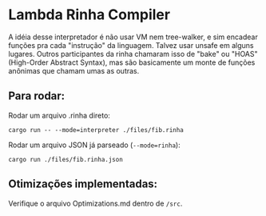 Lambda Rinha Compiler
=====================

A idéia desse interpretador é não usar VM nem tree-walker, e sim encadear funções pra cada "instrução" da linguagem. Talvez usar unsafe em alguns lugares.
Outros participantes da rinha chamaram isso de "bake" ou "HOAS" (High-Order Abstract Syntax), mas são basicamente um monte de funções anônimas que chamam umas as outras.

Para rodar:
-----------

Rodar um arquivo .rinha direto:
```
cargo run -- --mode=interpreter ./files/fib.rinha
```

Rodar um arquivo JSON já parseado (`--mode=rinha`):
```
cargo run ./files/fib.rinha.json
```

Otimizações implementadas:
--------------------------

Verifique o arquivo Optimizations.md dentro de `/src`.
